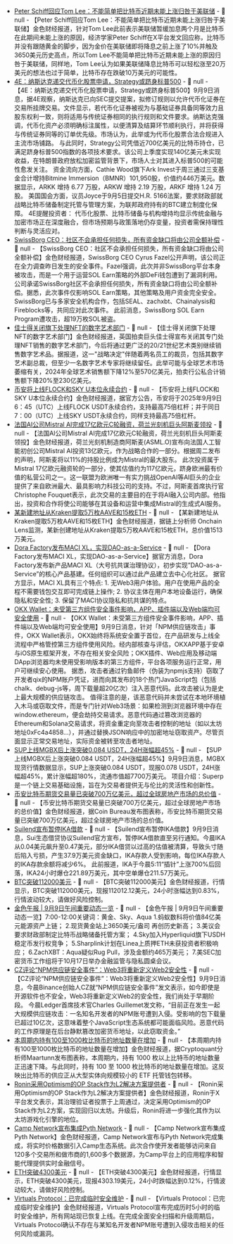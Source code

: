 - [Peter Schiff回应Tom Lee：不能简单把比特币近期未能上涨归咎于美联储](https://www.newsbtc.com/news/bitcoin/tom-lee-predicts-200k-bitcoin-peter-schiff-isnt-buying-it/) - 📰 null - 【Peter Schiff回应Tom Lee：不能简单把比特币近期未能上涨归咎于美联储】金色财经报道，针对Tom Lee此前表示美联储暂缓加息两个月是比特币在此期间未能上涨的原因，经济学家Peter Schiff在X平台发文回应称，比特币并没有跟随黄金的脚步，因为金价在美联储即将降息之前上涨了10%并触及3650美元历史高点，所以Tom Lee不能简单把比特币近期未能上涨的原因归咎于美联储，同样地，Tom Lee认为如果美联储降息比特币可以轻松涨至20万美元的想法也过于简单，比特币存在跌破10万美元的可能性。
- [4E：纳斯达克递交代币化股票申请，Strategy或跻身标普500](https://x.com/4e_zh/status/1965292763366490123?s=46) - 📰 null - 【4E：纳斯达克递交代币化股票申请，Strategy或跻身标普500】9月9日消息，据4E观察，纳斯达克已向SEC提交提案，拟修订规则以允许代币化证券在交易所挂牌交易。文件显示，若代币化证券被视为与基础证券具备同等效力且股东权利一致，则将适用与传统证券相同的执行规则和文件要求。纳斯达克强调，代币化资产必须明确标注属性，以便清算及结算环节顺利执行，并将获得与传统证券同等的订单优先级。市场认为，此举或为代币化股票合法合规进入主流市场铺路。 
与此同时，Strategy公司凭借近700亿美元的比特币持仓，已满足跻身标普500指数的各项技术要求。该公司上季度实现140亿美元未实现收益，在特朗普政府放松加密监管背景下，市场人士对其进入标普500的可能性愈发关注。 
资金流向方面，Cathie Wood旗下Ark Invest于周三通过三支基金合计增持Bitmine Immersion（BMNR）101,950股，价值约446万美元。数据显示，ARKK 增持 6.77 万股，ARKW 增持 2.19 万股，ARKF 增持 1.24 万股。 
美国国会方面，议员Joyce于9月5日提交H.R. 5166法案，要求财政部就战略比特币储备制定托管与管理方案，为联邦政府持有的BTC建立制度化保障。 
4E提醒投资者： 代币化股票、比特币储备与机构增持均显示传统金融与加密市场正在深度融合，但市场预期与政策落地仍存变量，投资者需保持理性判断与灵活应对。
- [SwissBorg CEO：社区不会承担任何损失，所有资金缺口将由公司全额补偿](https://x.com/Cyrus_Fazel/status/1965284154402111623) - 📰 null - 【SwissBorg CEO：社区不会承担任何损失，所有资金缺口将由公司全额补偿】金色财经报道，SwissBorg CEO Cyrus Fazel公开声明，该公司正在全力调查昨日发生的安全事件。Fazel强调，此次并非SwissBorg平台本身被攻击，而是一个用于运营SOL Earn策略的外部DeFi钱包遭到了漏洞利用。公司承诺SwissBorg社区不会承担任何损失，所有资金缺口将由公司全额补偿。据悉，此次事件仅影响SOL Earn策略，其他策略及用户资金完全安全。SwissBorg已与多家安全机构合作，包括SEAL、zachxbt、Chainalysis和Fireblocks等，共同应对此次事件。 
此前消息，SwissBorg SOL Earn Program遭攻击，超19万枚SOL被盗。
- [佳士得关闭旗下处理NFT的数字艺术部门](https://cointelegraph.com/news/auction-christies-shuts-digital-art-nft-division) - 📰 null - 【佳士得关闭旗下处理NFT的数字艺术部门】金色财经报道，英国拍卖巨头佳士得宣布关闭其专门处理NFT销售的数字艺术部门，今后将通过更广泛的20/21世纪艺术类别继续销售数字艺术品。据报道，这一"战略决定"伴随着两名员工的裁员，包括其数字艺术副总裁，但至少一名数字艺术专家将继续留任。此举可能与全球艺术市场萎缩有关，2024年全球艺术销售额下降12%至570亿美元，拍卖行公私合计销售额下降20%至230亿美元。
- [币安将上线FLOCK和SKY U本位永续合约]() - 📰 null - 【币安将上线FLOCK和SKY U本位永续合约】金色财经报道，据官方公告，币安将于2025年9月9日6：45（UTC）上线FLOCK USDT永续合约，支持最高75倍杠杆；并于同日7：00（UTC）上线SKY USDT永续合约，同样支持最高75倍杠杆。
- [法国AI公司Mistral AI完成17亿欧元C轮融资，荷兰光刻机巨头阿斯麦领投]() - 📰 null - 【法国AI公司Mistral AI完成17亿欧元C轮融资，荷兰光刻机巨头阿斯麦领投】金色财经报道，荷兰光刻机制造商阿斯麦(ASML.O)宣布向法国人工智能初创公司Mistral AI投资13亿欧元，作为战略合作的一部分。根据周二发布的声明，阿斯麦将以11%的持股比例成为Mistral的最大股东。 
此次投资属于Mistral 17亿欧元融资轮的一部分，使其估值约为117亿欧元，跻身欧洲最有价值的私营公司之一。这一联盟为欧洲唯一有实力挑战OpenAI等AI巨头的企业提供了来自欧洲最大、最具影响力科技公司的支持。不过，阿斯麦首席执行官Christophe Fouquet表示，此次交易的主要目的在于将AI融入公司内部。他指出，投资和合作将使公司能够在其设备和运营中集成Mistral的生成式AI服务。
- [某新建地址从Kraken提取5万枚AAVE和15枚ETH]() - 📰 null - 【某新建地址从Kraken提取5万枚AAVE和15枚ETH】金色财经报道，据链上分析师 Onchain Lens监测，某新创建地址从Kraken提取5万枚AAVE和15枚ETH，总价值1513万美元。
- [Dora Factory发布MACI XL，实现DAO-as-a-Service]() - 📰 null - 【Dora Factory发布MACI XL，实现DAO-as-a-Service】据官方消息，Dora Factory发布新产品MACI XL（大号抗共谋治理协议），初步实现”DAO-as-a-Service”的核心产品基建。任何组织可以通过此产品建立去中心化社区。 
据官方显示，MACI XL具有三个特点: 1. 无Web3用户体验。用户在使用产品的全程不需要钱包交互即可完成链上操作; 2. 协议主体在用户本地设备运行，确保隐私和安全性; 3. 保留了MACI协议隐私和抗共谋的特点。
- [OKX Wallet：未受第三方组件安全事件影响，APP、插件端以及Web端均可安全使用]() - 📰 null - 【OKX Wallet：未受第三方组件安全事件影响，APP、插件端以及Web端均可安全使用】9月9日消息，针对「NPM供应链攻击」事件，OKX Wallet表示，OKX始终将系统安全置于首位，在产品研发与上线全流程中严格管控第三方组件使用风险。经内部核查与评估，OKXAPP基于安卓与iOS原生框架开发，不存在相关安全风险；OKX插件、Web应用及移动端DApp浏览器均未使用受影响版本的第三方组件，平台各项服务运行正常，用户可继续安心使用。 
据悉，攻击者通过钓鱼邮件（伪装为npmjs支持）窃取了开发者qix的NPM账户凭证，进而向其发布的18个热门JavaScript包（包括chalk、debug-js等，周下载量超20亿次）注入恶意代码。此攻击被认为是史上最大规模的供应链攻击。 
值得注意的是，该恶意代码并未尝试在本地环境植入木马或窃取文件，而是专门针对Web3场景：如果检测到浏览器环境中存在window.ethereum，便会劫持交易请求。恶意代码通过篡改浏览器的Ethereum和Solana交易请求，将资金重定向至攻击者控制的地址（如以太坊地址0xFc4a4858...），并通过替换JSON响应中的加密地址窃取资产。尽管页面显示正常交易地址，实际资金被转至攻击者地址。
- [SUP上线MGBX后上涨突破0.084 USDT，24H涨幅超45%](https://www.mgbx.com/spot/trade/SUP_USDT) - 📰 null - 【SUP上线MGBX后上涨突破0.084 USDT，24H涨幅超45%】9月9日消息，MGBX现货行情数据显示，SUP上涨突破0.084 USDT，现报0.078 USDT，24H涨幅超45%，累计涨幅超180%，流通市值超7700万美元。 
项目介绍：Superp是一个链上交易基础设施，旨在为交易者提供无与伦比的灵活性和创新性。
- [币安比特币期货交易量已突破700万亿美元，超过全球房地产市场的总价值]() - 📰 null - 【币安比特币期货交易量已突破700万亿美元，超过全球房地产市场的总价值】金色财经报道，据Coin Bureau发布图表称，币安比特币期货交易量已突破700万亿美元，超过全球房地产市场的总价值。
- [Suilend宣布暂停IKA借款](https://x.com/suilendprotocol/status/1965248791738728881) - 📰 null - 【Suilend宣布暂停IKA借款】9月9日消息，Sui生态借贷协议Suilend官方宣布，暂停IKA借款直至另行通知。今晨IKA从0.04美元飙升至0.47美元，部分IKA借贷以过高的估值被清算，导致头寸随后陷入亏损，产生37.9万美元资金缺口，IKA存款人受到影响，每位IKA存款人的IKA存款余额将减少6%。 
此前报道，IKA于今晨5:11“插针”上涨700%后回落，IKA24小时爆仓221.89万美元，其中空单爆仓211.57万美元。
- [BTC突破112000美元]() - 📰 null - 【BTC突破112000美元】金色财经报道，行情显示，BTC突破112000美元，现报112012.12美元，24小时涨幅达到0.83%，行情波动较大，请做好风险控制。
- [金色午报 | 9月9日午间重要动态一览]() - 📰 null - 【金色午报 | 9月9日午间重要动态一览】7:00-12:00关键词：黄金、Sky、Aqua 
1.蚂蚁数科将价值84亿美元能源资产上链； 
2.现货黄金站上3650美元/盎司 再创历史新高； 
3.美议会要求财政部制定比特币战略储备托管方案； 
4.Sky加入Hyperliquid旗下USDH稳定币发行权竞争； 
5.Sharplink计划在Linea上质押ETH未获投资者积极响应； 
6.ZachXBT：Aqua疑似Rug Pull，涉及金额约465万美元； 
7.美SEC加密货币工作组将于10月17日举办金融监管与隐私圆桌会议。
- [CZ评论“NPM供应链安全事件”：Web3将重新定义Web2安全性](https://x.com/cz_binance/status/1965165038320451920) - 📰 null - 【CZ评论“NPM供应链安全事件”：Web3将重新定义Web2安全性】9月9日消息，今晨Binance创始人CZ就“NPM供应链安全事件”发文表示，如今即使是开源软件也不安全，Web3将重新定义Web2的安全性，我们尚处于早期阶段。 
今晨Ledger首席技术官Charles Guillemet发文称，“目前正在发生一起大规模供应链攻击：一名知名开发者的NPM账号遭到入侵。受影响的包下载量已超过10亿次，这意味着整个JavaScript生态系统都可能面临风险。恶意代码的工作原理是在后台静默篡改加密货币地址，以此窃取资金。”
- [本周期内持有100至1000枚比特币的地址数量在增加]() - 📰 null - 【本周期内持有100至1000枚比特币的地址数量在增加】金色财经报道，据Cryptoquant分析师Maartunn发布图表称，本周期内，持有 1000 枚以上比特币的地址数量正迅速下降。与此同时，持有 100 至 1000 枚比特币的地址数量在增加。这反映出比特币的供应正从大型实体向规模较小的 ETF 托管钱包转移。
- [Ronin采用Optimism的OP Stack作为L2解决方案提供者](https://x.com/Ronin_Network/status/1965220031320793442) - 📰 null - 【Ronin采用Optimism的OP Stack作为L2解决方案提供者】金色财经报道，Ronin于X平台发文表示，其治理验证者投票于上周通过，决定采用Optimism的OP Stack作为L2方案，实现回归以太坊。升级后，Ronin将进一步强化其作为以太坊游戏化引擎的地位。
- [Camp Network宣布集成Pyth Network](https://x.com/campnetworkxyz/status/1965086005113094382) - 📰 null - 【Camp Network宣布集成Pyth Network】金色财经报道，Camp Network宣布与Pyth Network完成集成，将实时价格数据引入Camp生态系统。此次合作使开发者能够访问来自120多个交易所和做市商的1,600多个数据源，为Camp平台上的应用程序和智能代理提供实时金融信号。
- [ETH突破4300美元]() - 📰 null - 【ETH突破4300美元】金色财经报道，行情显示，ETH突破4300美元，现报4303.19美元，24小时跌幅达到0.12%，行情波动较大，请做好风险控制。
- [Virtuals Protocol：已完成临时安全维护](https://x.com/virtuals_io/status/1965252143868510537) - 📰 null - 【Virtuals Protocol：已完成临时安全维护】金色财经报道，Virtuals Protocol宣布完成历时5小时的临时安全维护，所有网站现已恢复上线。在完成全面安全扫描和升级周期后，Virtuals Protocol确认不存在与某知名开发者NPM账号遭到入侵攻击相关的任何风险或漏洞。
